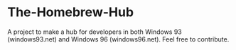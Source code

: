 # The-Homebrew-Hub
A project to make a hub for developers in both Windows 93 (windows93.net) and Windows 96 (windows96.net). Feel free to contribute.

